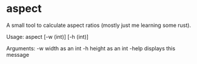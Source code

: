 # aspect
A small tool to calculate aspect ratios (mostly just me learning some rust).

Usage: aspect [-w (int)] [-h (int)]

Arguments:
  -w      width as an int
  -h      height as an int
  -help   displays this message
  
